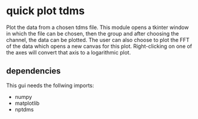 # quick plot tdms 

Plot the data from a chosen tdms file. 
This module opens a tkinter window in which the file can be chosen, then the group and after choosing the channel, the data can be plotted. 
The user can also choose to plot the FFT of the data which opens a new canvas for this plot.
Right-clicking on one of the axes will convert that axis to a logarithmic plot.

## dependencies

This gui needs the follwing imports:
* numpy
* matplotlib
* nptdms 
